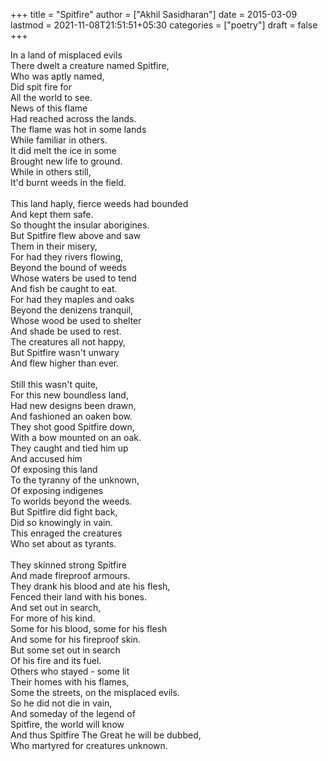 +++
title = "Spitfire"
author = ["Akhil Sasidharan"]
date = 2015-03-09
lastmod = 2021-11-08T21:51:51+05:30
categories = ["poetry"]
draft = false
+++

<p class="verse">
In a land of misplaced evils<br />
There dwelt a creature named Spitfire,<br />
Who was aptly named,<br />
Did spit fire for<br />
All the world to see.<br />
News of this flame<br />
Had reached across the lands.<br />
The flame was hot in some lands<br />
While familiar in others.<br />
It did melt the ice in some<br />
Brought new life to ground.<br />
While in others still,<br />
It'd burnt weeds in the field.<br />
<br />
This land haply, fierce weeds had bounded<br />
And kept them safe.<br />
So thought the insular aborigines.<br />
But Spitfire flew above and saw<br />
Them in their misery,<br />
For had they rivers flowing,<br />
Beyond the bound of weeds<br />
Whose waters be used to tend<br />
And fish be caught to eat.<br />
For had they maples and oaks<br />
Beyond the denizens tranquil,<br />
Whose wood be used to shelter<br />
And shade be used to rest.<br />
The creatures all not happy,<br />
But Spitfire wasn't unwary<br />
And flew higher than ever.<br />
<br />
Still this wasn't quite,<br />
For this new boundless land,<br />
Had new designs been drawn,<br />
And fashioned an oaken bow.<br />
They shot good Spitfire down,<br />
With a bow mounted on an oak.<br />
They caught and tied him up<br />
And accused him<br />
Of exposing this land<br />
To the tyranny of the unknown,<br />
Of exposing indigenes<br />
To worlds beyond the weeds.<br />
But Spitfire did fight back,<br />
Did so knowingly in vain.<br />
This enraged the creatures<br />
Who set about as tyrants.<br />
<br />
They skinned strong Spitfire<br />
And made fireproof armours.<br />
They drank his blood and ate his flesh,<br />
Fenced their land with his bones.<br />
And set out in search,<br />
For more of his kind.<br />
Some for his blood, some for his flesh<br />
And some for his fireproof skin.<br />
But some set out in search<br />
Of his fire and its fuel.<br />
Others who stayed - some lit<br />
Their homes with his flames,<br />
Some the streets, on the misplaced evils.<br />
So he did not die in vain,<br />
And someday of the legend of<br />
Spitfire, the world will know<br />
And thus Spitfire The Great he will be dubbed,<br />
Who martyred for creatures unknown.<br />
</p>
